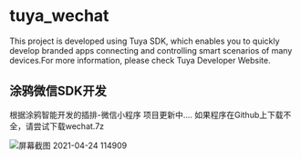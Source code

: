 # tuya_wechat

This project is developed using Tuya SDK, which enables you to quickly develop branded apps connecting and controlling smart scenarios of many devices.For more information, please check Tuya Developer Website.

涂鸦微信SDK开发
--------------------------------------
根据涂鸦智能开发的插排-微信小程序
项目更新中....
如果程序在Github上下载不全，请尝试下载wechat.7z


![屏幕截图 2021-04-24 114909](https://user-images.githubusercontent.com/59868283/115954223-606a9180-a522-11eb-9aef-a6eba6d61648.png)

